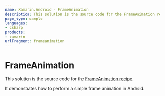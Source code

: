 ```yaml
---
name: Xamarin.Android - FrameAnimation
description: This solution is the source code for the FrameAnimation recipe. It demonstrates how to perform a simple frame animation in Android.
page_type: sample
languages:
- csharp
products:
- xamarin
urlFragment: frameanimation
---
```

# FrameAnimation

This solution is the source code for the [FrameAnimation recipe](http://developer.xamarin.com/recipes/android/other_ux/animation/frame_animation/).

It demonstrates how to perform a simple frame animation in Android.	

